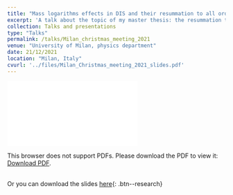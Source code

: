 ```yaml
---
title: "Mass logarithms effects in DIS and their resummation to all orders."
excerpt: 'A talk about the topic of my master thesis: the resummation to all orders of the mass logarthms in DIS and the proposal of a new scheme to include them.' 
collection: Talks and presentations
type: "Talks"
permalink: /talks/Milan_christmas_meeting_2021
venue: "University of Milan, physics department"
date: 21/12/2021
location: "Milan, Italy"
cvurl: '../files/Milan_Christmas_meeting_2021_slides.pdf'
---
```

<object data="../files/Milan_Christmas_meeting_2021_slides.pdf" type="application/pdf" width="700px" height="700px">
    <embed src="../files/Milan_Christmas_meeting_2021_slides.pdf">
        <p>This browser does not support PDFs. Please download the PDF to view it: <a href="../files/Milan_Christmas_meeting_2021_slides.pdf">Download PDF</a>.</p>
    </embed>
</object>

\
Or you can download the slides [here](https://andreab1997.github.io/files/Milan_Christmas_meeting_2021_slides.pdf){: .btn--research}

